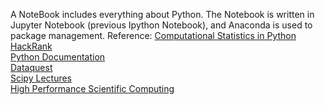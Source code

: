 A NoteBook includes everything about Python. The Notebook is written in Jupyter Notebook (previous Ipython Notebook), and Anaconda is used to package management.
Reference:
[Computational Statistics in Python](http://people.duke.edu/~ccc14/sta-663/index.html) <br />
[HackRank](https://www.hackerrank.com/domains/python/py-introduction) <br />
[Python Documentation](https://docs.python.org/2/library/) <br />
[Dataquest](https://www.dataquest.io/learn) <br />
[Scipy Lectures](http://www.scipy-lectures.org/)  <br />
[High Performance Scientific Computing](http://faculty.washington.edu/rjl/uwhpsc-coursera/index.html) <br />
